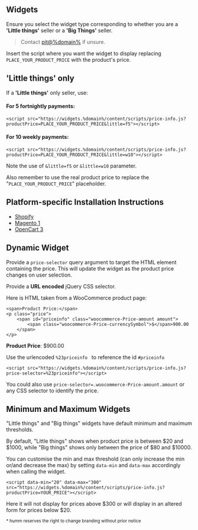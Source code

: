 ## Widgets

Ensure you select the widget type corresponding to whether you are a **'Little things'** seller or a **'Big Things'** seller.

> Contact <a href="mailto:pit@%domain%">pit@%domain%</a> if unsure.

Insert the script where you want the widget to display replacing <code>PLACE_YOUR_PRODUCT_PRICE</code> with the product's price.

## 'Little things' only

If a **'Little things'** only seller, use:

#### For 5 fortnightly payments:
```
<script src="https://widgets.%domain%/content/scripts/price-info.js?productPrice=PLACE_YOUR_PRODUCT_PRICE&little=f5"></script>
```
<script src="https://widgets.%domain%/content/scripts/price-info.js?productPrice=100&little=F5"></script>

#### For 10 weekly payments:
```
<script src="https://widgets.%domain%/content/scripts/price-info.js?productPrice=PLACE_YOUR_PRODUCT_PRICE&little=w10"></script>
```
<script src="https://widgets.%domain%/content/scripts/price-info.js?productPrice=100&little=W10"></script>

Note the use of <code>&little=f5</code> or <code>&little=w10</code> parameter.

Also remember to use the real product price to replace the "<code>PLACE_YOUR_PRODUCT_PRICE</code>" placeholder.

<!--
## 'Big things' only

If a **'Big things'** only seller, use:

#### For payments over 6 months:
```
<script src="https://widgets.%domain%/content/scripts/price-info.js?productPrice=PLACE_YOUR_PRODUCT_PRICE&big=m6"></script>
```
<script src="https://widgets.%domain%/content/scripts/price-info.js?productPrice=1200&big=m6"></script>

#### For payments over 12 month:
```
<script src="https://widgets.%domain%/content/scripts/price-info.js?productPrice=PLACE_YOUR_PRODUCT_PRICE&big=m12"></script>
```
<script src="https://widgets.%domain%/content/scripts/price-info.js?productPrice=1200&big=m12"></script>

Note the use of <code>&big=m6</code> or <code>&big=m12</code> parameter.

Available options are:  
<code>m6</code> for 6 months, <code>m9</code> for 9 months, <code>m12</code> for 12 months, <code>m18</code> for 18 months, <code>m24</code> for 24 months.


## Widget behaviour

 **'Little things'**, only **'Big Things'** or **both** widgets behave differently, see table below:

### Little Things Only
| < $20 <br> (productPrice=10) | $20 - $1000 <br> (productPrice=200) | > $1000 <br> (producePrice=1800) |
| -- | -- | -- |
| <script src="https://widgets.%domain%/content/scripts/price-info.js?productPrice=10&LittleOnly"></script> | 5W <script src="https://widgets.%domain%/content/scripts/price-info.js?productPrice=200&LittleOnly"></script> 10W <script src="https://widgets.%domain%/content/scripts/price-info.js?productPrice=200&LittleOnly"></script> | <script src="https://widgets.%domain%/content/scripts/price-info.js?productPrice=1800&LittleOnly"></script> |
 
### Big Things Only
| < $80 <br> (productPrice=30) | $80 - $10k <br> (productPrice=4500) | > $10k <br> (producePrice=12000) |
| -- | -- | -- |
| <script src="https://widgets.%domain%/content/scripts/price-info.js?productPrice=30&big=M6"></script> | 6M <script src="https://widgets.%domain%/content/scripts/price-info.js?productPrice=4500&big=M6"></script> 12M <script src="https://widgets.%domain%/content/scripts/price-info.js?productPrice=4500&big=M12"></script> 24M <script src="https://widgets.%domain%/content/scripts/price-info.js?productPrice=4500&big=M24"></script> | <script src="https://widgets.%domain%/content/scripts/price-info.js?productPrice=4000&BigOnly"></script> |

-->

## Platform-specific Installation Instructions
* [Shopify](/widgets/price-info/shopify_nz)
* [Magento 1](/widgets/price-info/magento_1_nz)
* [OpenCart 3](/widgets/price-info/opencart_3_nz)


## Dynamic Widget

Provide a ```price-selector``` query argument to target the HTML element containing the price. This will update the widget as the product price changes on user selection.

Provide a **URL encoded** jQuery CSS selector.

Here is HTML taken from a WooCommerce product page:

```
<span>Product Price:</span>
<p class="price">
    <span id="priceinfo" class="woocommerce-Price-amount amount">
        <span class="woocommerce-Price-currencySymbol">$</span>900.00
    </span>
</p>
```

<p class="price">
    <span><strong>Product Price</strong>:</span>
    <span id="priceinfo" class="woocommerce-Price-amount amount">
        <span class="woocommerce-Price-currencySymbol">$</span>900.00
    </span>
</p>

Use the urlencoded ```%23priceinfo ``` to reference the id ```#priceinfo```

<script src="https://widgets.%domain%/content/scripts/price-info.js?price-selector=%23priceinfo"></script>
```
<script src="https://widgets.%domain%/content/scripts/price-info.js?price-selector=%23priceinfo"></script>
```

You could also use ```price-selector=.woocommerce-Price-amount.amount``` or any CSS selector to identify the price.

## Minimum and Maximum Widgets

"Little things" and "Big things" widgets have default minimum and maximum thresholds.

By default, "Little things" shows when product price is between $20 and $1000, while "Big things" shows only between the price of $80 and $10000.

You can customise the min and max threshold (can only increase the min or/and decrease the max) by setting ```data-min``` and ```data-max``` accordingly when calling the widget.

```
<script data-min="20" data-max="300" src="https://widgets.%domain%/content/scripts/price-info.js?productPrice=YOUR_PRICE"></script>
```
Here it will not display for prices above $300 or will display in an altered form for prices below $20.

<small>* humm reserves the right to change branding without prior notice</small>
